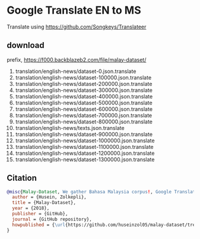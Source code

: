# Google Translate EN to MS

Translate using https://github.com/Songkeys/Translateer

## download

prefix, https://f000.backblazeb2.com/file/malay-dataset/

1. translation/english-news/dataset-0.json.translate
2. translation/english-news/dataset-100000.json.translate
3. translation/english-news/dataset-200000.json.translate
4. translation/english-news/dataset-300000.json.translate
5. translation/english-news/dataset-400000.json.translate
6. translation/english-news/dataset-500000.json.translate
7. translation/english-news/dataset-600000.json.translate
8. translation/english-news/dataset-700000.json.translate
9. translation/english-news/dataset-800000.json.translate
10. translation/english-news/texts.json.translate
11. translation/english-news/dataset-900000.json.translate
12. translation/english-news/dataset-1000000.json.translate
13. translation/english-news/dataset-1100000.json.translate
14. translation/english-news/dataset-1200000.json.translate
15. translation/english-news/dataset-1300000.json.translate

## Citation

```bibtex
@misc{Malay-Dataset, We gather Bahasa Malaysia corpus!, Google Translate EN to MS,
  author = {Husein, Zolkepli},
  title = {Malay-Dataset},
  year = {2018},
  publisher = {GitHub},
  journal = {GitHub repository},
  howpublished = {\url{https://github.com/huseinzol05/malay-dataset/tree/master/translation/english-news}}
}
```